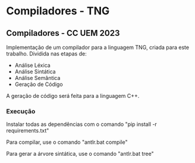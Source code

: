 # Compiladores - TNG

## Compiladores - CC UEM 2023

Implementação de um compilador para a linguagem TNG, criada para este trabalho.
Dividida nas etapas de:

-   Análise Léxica
-   Análise Sintática
-   Análise Semântica
-   Geração de Código

A geração de código será feita para a linguagem C++.

### Execução

Instalar todas as dependências com o comando "pip install -r requirements.txt"

Para compilar, use o comando "antlr.bat compile"

Para gerar a árvore sintática, use o comando "antlr.bat tree"
